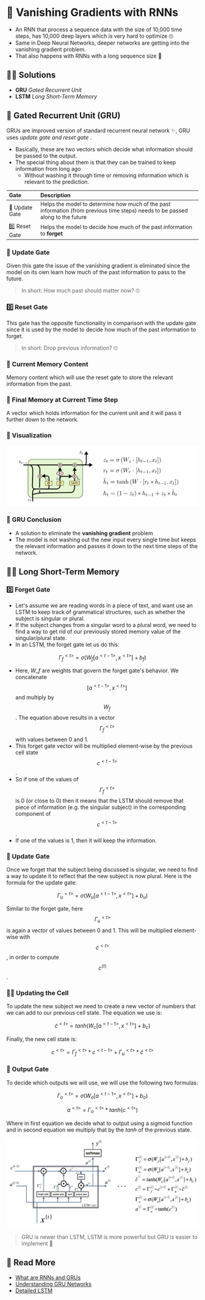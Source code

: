 # 🌌 Vanishing Gradients with RNNs

* An RNN that process a sequence data with the size of 10,000 time steps, has 10,000 deep layers which is very hard to optimize 🙄
* Same in Deep Neural Networks, deeper networks are getting into the vanishing gradient problem. 
* That also happens with RNNs with a long sequence size 🐛

## 🧙‍♀️ Solutions

* **GRU** _Gated Recurrent Unit_ 
* **LSTM** _Long Short-Term Memory_ 

## 🚪 Gated Recurrent Unit \(GRU\)

GRUs are improved version of standard recurrent neural network ✨, GRU uses _update gate and reset gate_ .

* Basically, these are two vectors which decide what information should be passed to the output. 
* The special thing about them is that they can be trained to keep information from long ago
  * Without washing it through time or removing information which is relevant to the prediction.

| Gate | Description |
| :--- | :--- |
| 🔁 Update Gate | Helps the model to determine how much of the past information \(from previous time steps\) needs to be passed along to the future |
| 0️⃣ Reset Gate | Helps the model to decide how much of the past information to **forget** |

### 🔁 Update Gate

Given this gate the issue of the vanishing gradient is eliminated since the model on its own learn how much of the past information to pass to the future.

> In short: How much past should matter now? 🙄

### 0️⃣ Reset Gate

This gate has the opposite functionality in comparison with the update gate since it is used by the model to decide how much of the past information to forget.

> In short: Drop previous information? 🙄

### 💬 Current Memory Content

Memory content which will use the reset gate to store the relevant information from the past.

### 🎈 Final Memory at Current Time Step

A vector which holds information for the current unit and it will pass it further down to the network.

### 👀 Visualization

![](../.gitbook/assets/gru.png)

### 🎉 GRU Conclusion

* A solution to eliminate the **vanishing gradient** problem 
* The model is not washing out the new input every single time but keeps the relevant information and passes it down to the next time steps of the network.

## 🤸‍♀️ Long Short-Term Memory

### 0️⃣ Forget Gate

* Let's assume we are reading words in a piece of text, and want use an LSTM to keep track of grammatical structures, such as whether the subject is singular or plural. 
* If the subject changes from a singular word to a plural word, we need to find a way to get rid of our previously stored memory value of the singular/plural state. 
* In an LSTM, the forget gate let us do this:

$$\Gamma ^{<t>}_f = \sigma(W_f[a^{<t-1>}, x^{<t>}]+b_f)$$

* Here,  $W\_f$  are weights that govern the forget gate's behavior. We concatenate  $$[a^{<t-1>}, x^{<t>}]$$  and multiply by  $$W_f$$. The equation above results in a vector  $$\Gamma_f^{<t>}$$  with values between 0 and 1. 
* This forget gate vector will be multiplied element-wise by the previous cell state $$c^{<t-1>}$$. 
* So if one of the values of $$\Gamma_f^{<t>}$$ is 0 \(or close to 0\) then it means that the LSTM should remove that piece of information \(e.g. the singular subject\) in the corresponding component of  $$c^{<t-1>}$$ . 
* If one of the values is 1, then it will keep the information.

### 🔄 Update Gate

Once we forget that the subject being discussed is singular, we need to find a way to update it to reflect that the new subject is now plural. Here is the formula for the update gate:

$$\Gamma ^{<t>}_u = \sigma(W_u[a^{<t-1>}, x^{<t>}]+b_u)$$

Similar to the forget gate, here $$\Gamma_u^{<t>}$$ is again a vector of values between 0 and 1. This will be multiplied element-wise with $$\tilde{c}^{<t>}$$, in order to compute $$c^{⟨t⟩}$$.

### 👩‍🔧 Updating the Cell

To update the new subject we need to create a new vector of numbers that we can add to our previous cell state. The equation we use is:

$$\tilde{c}^{<t>}=tanh(W_c[a^{<t-1>}, x^{<t>}]+b_c)$$

Finally, the new cell state is:

$$c^{<t>}=\Gamma _f^{<t>}*c^{<t-1>} + \Gamma _u^{<t>}*\tilde{c}^{<t>}$$

### 🚪 Output Gate

To decide which outputs we will use, we will use the following two formulas:

$$\Gamma _o^{<t>}=\sigma(W_o[a^{<t-1>}, x^{<t>}]+b_o)$$

$$a^{<t>} = \Gamma _o^{<t>}*tanh(c^{<t>})$$

Where in first equation we decide what to output using a sigmoid function and in second equation we multiply that by the _tanh_ of the previous state.

![](../.gitbook/assets/rnnlstm.png)

> GRU is newer than LSTM, LSTM is more powerful but GRU is easier to implement 🚧

## 🧐 Read More

* [What are RNNs and GRUs](https://towardsdatascience.com/what-is-a-recurrent-nns-and-gated-recurrent-unit-grus-ea71d2a05a69)
* [Understanding GRU Networks](https://towardsdatascience.com/understanding-gru-networks-2ef37df6c9be)
* [Detailed LSTM](http://colah.github.io/posts/2015-08-Understanding-LSTMs/)

